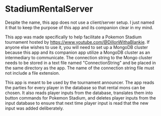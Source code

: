 # StadiumRentalServer

Despite the name, this app does not use a client/server setup. I just named it that to keep the purpose of this app and its companion clear in my mind.

This app was made specifically to help facilitate a Pokemon Stadium tournament hosted by https://www.youtube.com/@DillonWithaBlankie. If anyone else wishes to use it, you will need to set up a MongoDB cluster because this app and its companion app utilize a MongoDB cluster as an intermediary to communicate. The connection string to the Mongo cluster needs to be stored in a text file named "ConnectionString" and be placed in the same directory as the app. The name of the connection string file must not include a file extension.

This app is meant to be used by the tournament announcer. The app reads the parties for every player in the database so that rental mons can be chosen. It also reads player inputs from the database, translates them into button commands for Pokemon Stadium, and deletes player inputs from the input database to ensure that next time player input is read that the new input was added deliberately.
